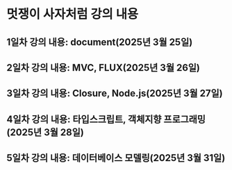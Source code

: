 # 멋쟁이 사자처럼 강의 내용

## 1일차 강의 내용: document(2025년 3월 25일)

## 2일차 강의 내용: MVC, FLUX(2025년 3월 26일)

## 3일차 강의 내용: Closure, Node.js(2025년 3월 27일)

## 4일차 강의 내용: 타입스크립트, 객체지향 프로그래밍(2025년 3월 28일)

## 5일차 강의 내용: 데이터베이스 모델링(2025년 3월 31일)

## 
